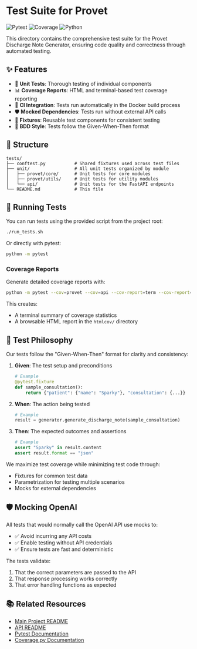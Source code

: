 # Test Suite for Provet

![Pytest](https://img.shields.io/badge/Pytest-8.3%2B-blue)
![Coverage](https://img.shields.io/badge/Coverage-Reports-brightgreen)
![Python](https://img.shields.io/badge/Python-3.13%2B-green)

This directory contains the comprehensive test suite for the Provet Discharge Note Generator, ensuring code quality and correctness through automated testing.

## ✨ Features

- 🧪 **Unit Tests**: Thorough testing of individual components
- 📊 **Coverage Reports**: HTML and terminal-based test coverage reporting
- 🔄 **CI Integration**: Tests run automatically in the Docker build process
- 🛡️ **Mocked Dependencies**: Tests run without external API calls
- 🧩 **Fixtures**: Reusable test components for consistent testing
- 📝 **BDD Style**: Tests follow the Given-When-Then format

## 📁 Structure

```
tests/
├── conftest.py           # Shared fixtures used across test files
├── unit/                 # All unit tests organized by module
│   ├── provet/core/      # Unit tests for core modules
│   ├── provet/utils/     # Unit tests for utility modules
│   └── api/              # Unit tests for the FastAPI endpoints
└── README.md             # This file
```

## 🚀 Running Tests

You can run tests using the provided script from the project root:

```bash
./run_tests.sh
```

Or directly with pytest:

```bash
python -m pytest
```

### Coverage Reports

Generate detailed coverage reports with:

```bash
python -m pytest --cov=provet --cov=api --cov-report=term --cov-report=html
```

This creates:
- A terminal summary of coverage statistics
- A browsable HTML report in the `htmlcov/` directory

## 🧪 Test Philosophy

Our tests follow the "Given-When-Then" format for clarity and consistency:

1. **Given**: The test setup and preconditions
   ```python
   # Example
   @pytest.fixture
   def sample_consultation():
       return {"patient": {"name": "Sparky"}, "consultation": {...}}
   ```

2. **When**: The action being tested
   ```python
   # Example
   result = generator.generate_discharge_note(sample_consultation)
   ```

3. **Then**: The expected outcomes and assertions
   ```python
   # Example
   assert "Sparky" in result.content
   assert result.format == "json"
   ```

We maximize test coverage while minimizing test code through:
- Fixtures for common test data
- Parametrization for testing multiple scenarios
- Mocks for external dependencies

## 🛡️ Mocking OpenAI

All tests that would normally call the OpenAI API use mocks to:

- ✅ Avoid incurring any API costs
- ✅ Enable testing without API credentials
- ✅ Ensure tests are fast and deterministic

The tests validate:
1. That the correct parameters are passed to the API
2. That response processing works correctly
3. That error handling functions as expected

## 📚 Related Resources

- [Main Project README](../README.md)
- [API README](../api/README.md)
- [Pytest Documentation](https://docs.pytest.org/)
- [Coverage.py Documentation](https://coverage.readthedocs.io/) 